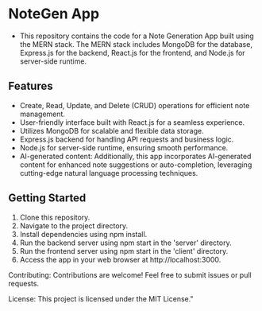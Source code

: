 # NoteGen App
* This repository contains the code for a Note Generation App built using the MERN stack. The MERN stack includes MongoDB for the database, Express.js for the backend, React.js for the frontend, and Node.js for server-side runtime.

## Features

* Create, Read, Update, and Delete (CRUD) operations for efficient note management.
* User-friendly interface built with React.js for a seamless experience.
* Utilizes MongoDB for scalable and flexible data storage.
* Express.js backend for handling API requests and business logic.
* Node.js for server-side runtime, ensuring smooth performance.
* AI-generated content: Additionally, this app incorporates AI-generated content for enhanced note suggestions or auto-completion, leveraging cutting-edge natural language processing techniques.

## Getting Started

1. Clone this repository.
2. Navigate to the project directory.
3. Install dependencies using npm install.
4. Run the backend server using npm start in the 'server' directory.
5. Run the frontend server using npm start in the 'client' directory.
6. Access the app in your web browser at http://localhost:3000.

Contributing:
Contributions are welcome! Feel free to submit issues or pull requests.

License:
This project is licensed under the MIT License."
